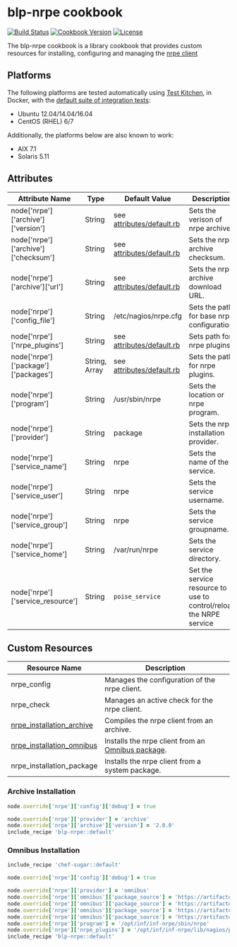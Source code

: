 # blp-nrpe cookbook

[![Build Status](https://img.shields.io/travis/bloomberg-cookbooks/nrpe.svg)](https://travis-ci.com/bloomberg-cookbooks/nrpe)
[![Cookbook Version](https://img.shields.io/cookbook/v/blp-nrpe.svg)](https://supermarket.chef.io/cookbooks/blp-nrpe)
[![License](https://img.shields.io/github/license/bloomberg-cookbooks/nrpe.svg?maxAge=2592000)](http://www.apache.org/licenses/LICENSE-2.0)

The blp-nrpe cookbook is a library cookbook that provides custom
resources for installing, configuring and managing
the [nrpe client][1]

## Platforms

The following platforms are tested automatically
using [Test Kitchen][0], in Docker, with
the [default suite of integration tests][2]:

- Ubuntu 12.04/14.04/16.04
- CentOS (RHEL) 6/7

Additionally, the platforms below are also known to work:

- AIX 7.1
- Solaris 5.11

## Attributes

| Attribute Name | Type | Default Value | Description |
| -------------- | ---- | ------------- | ----------- |
| node['nrpe']['archive']['version'] | String | see [attributes/default.rb][4] | Sets the verison of nrpe archive. |
| node['nrpe']['archive']['checksum'] | String | see [attributes/default.rb][4] | Sets the nrpe archive checksum. |
| node['nrpe']['archive']['url'] | String | see [attributes/default.rb][4] | Sets the nrpe archive download URL. |
| node['nrpe']['config_file'] | String | /etc/nagios/nrpe.cfg | Sets the path for base nrpe configuration. |
| node['nrpe']['nrpe_plugins'] | String | see [attributes/default.rb][4] | Sets path for nrpe plugins. |
| node['nrpe']['package']['packages'] | String, Array | see [attributes/default.rb][4] | Sets the path for nrpe plugins. |
| node['nrpe']['program'] | String | /usr/sbin/nrpe | Sets the location or nrpe program. |
| node['nrpe']['provider'] | String | package | Sets the nrpe installation provider. |
| node['nrpe']['service_name'] | String | nrpe | Sets the name of the service. |
| node['nrpe']['service_user'] | String | nrpe | Sets the service username. |
| node['nrpe']['service_group'] | String | nrpe | Sets the service groupname. |
| node['nrpe']['service_home'] | String | /var/run/nrpe | Sets the service directory. |
| node['nrpe']['service_resource'] | String | `poise_service` | Set the service resource to use to control/reload the NRPE service |

## Custom Resources

| Resource Name | Description |
| ------------- | ----------- |
| nrpe_config | Manages the configuration of the nrpe client. |
| nrpe_check | Manages an active check for the nrpe client. |
| [nrpe_installation_archive](#archive-installation) | Compiles the nrpe client from an archive. |
| [nrpe_installation_omnibus](#omnibus-installation) | Installs the nrpe client from an [Omnibus package][3]. |
| nrpe_installation_package | Installs the nrpe client from a system package. |

### Archive Installation

``` ruby
node.override['nrpe']['config']['debug'] = true

node.override['nrpe']['provider'] = 'archive'
node.override['nrpe']['archive']['version'] = '2.0.0'
include_recipe 'blp-nrpe::default'
```

### Omnibus Installation

``` ruby
include_recipe 'chef-sugar::default'

node.override['nrpe']['config']['debug'] = true

node.override['nrpe']['provider'] = 'omnibus'
node.override['nrpe']['omnibus']['package_source'] = 'https://artifactory.bigco.com/.../inf-nrpe-3.0.1.pkg' if solaris?
node.override['nrpe']['omnibus']['package_source'] = 'https://artifactory.bigco.com/.../inf-nrpe-3.0.1.bff' if aix?
node.override['nrpe']['omnibus']['package_source'] = 'https://artifactory.bigco.com/.../inf-nrpe-3.0.1.rpm' if rhel?
node.override['nrpe']['omnibus']['package_source'] = 'https://artifactory.bigco.com/.../inf-nrpe-3.0.1.deb' if ubuntu?
node.override['nrpe']['program'] = '/opt/inf/inf-nrpe/sbin/nrpe'
node.override['nrpe']['nrpe_plugins'] = '/opt/inf/inf-nrpe/lib/nagios/plugins'
include_recipe 'blp-nrpe::default'
```

[0]: https://github.com/test-kitchen/test-kitchen
[1]: https://en.wikipedia.org/wiki/Nagios#NRPE
[2]: https://github.com/bloomberg-cookbooks/nrpe/blob/master/test/integration/default/default_spec.rb
[3]: https://github.com/chef/omnibus
[4]: https://github.com/bloomberg-cookbooks/nrpe/blob/master/attributes/default.rb
